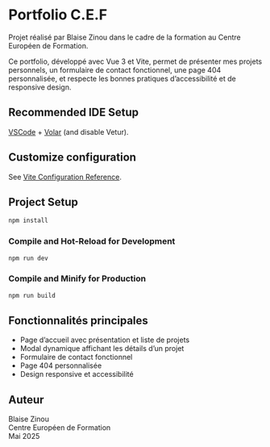 # Portfolio C.E.F

Projet réalisé par Blaise Zinou dans le cadre de la formation au Centre Européen de Formation.

Ce portfolio, développé avec Vue 3 et Vite, permet de présenter mes projets personnels, un formulaire de contact fonctionnel, une page 404 personnalisée, et respecte les bonnes pratiques d’accessibilité et de responsive design.

## Recommended IDE Setup

[VSCode](https://code.visualstudio.com/) + [Volar](https://marketplace.visualstudio.com/items?itemName=Vue.volar) (and disable Vetur).

## Customize configuration

See [Vite Configuration Reference](https://vite.dev/config/).

## Project Setup

```sh
npm install
```

### Compile and Hot-Reload for Development

```sh
npm run dev
```

### Compile and Minify for Production

```sh
npm run build
```

## Fonctionnalités principales

- Page d’accueil avec présentation et liste de projets
- Modal dynamique affichant les détails d’un projet
- Formulaire de contact fonctionnel
- Page 404 personnalisée
- Design responsive et accessibilité

## Auteur

Blaise Zinou  
Centre Européen de Formation  
Mai 2025
